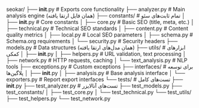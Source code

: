 seokar/
├── __init__.py              # Exports core functionality
├── analyzer.py              # Main analysis engine (همان فایل ارتقا یافته)
├── constants/               # تمام ثابت‌های سئو
│   ├── __init__.py          # Core constants
│   ├── core.py              # Basic SEO (title, meta, etc.)
│   ├── technical.py         # Technical SEO standards
│   ├── content.py           # Content quality metrics
│   ├── local.py             # Local SEO parameters
│   ├── schema.py            # Schema.org requirements
│   └── security.py          # Security headers
├── models.py                # Data structures (همان مدل‌های ارتقا یافته)
├── utils/                   # ابزارهای کمکی
│   ├── __init__.py
│   ├── helpers.py           # URL validation, text processing
│   ├── network.py           # HTTP requests, caching
│   └── text_analysis.py     # NLP tools
├── exceptions.py            # Custom exceptions
├── interfaces/              # برای توسعه پلاگین‌ها
│   ├── __init__.py
│   ├── analysis.py          # Base analysis interface
│   └── exporters.py         # Report export interfaces
└── tests/                   # تست‌های کامل
    ├── __init__.py
    ├── test_analyzer.py     # تست‌های آنالایزر
    ├── test_models.py
    ├── test_constants/
    │   ├── test_core.py
    │   └── test_technical.py
    └── test_utils/
        ├── test_helpers.py
        └── test_network.py
